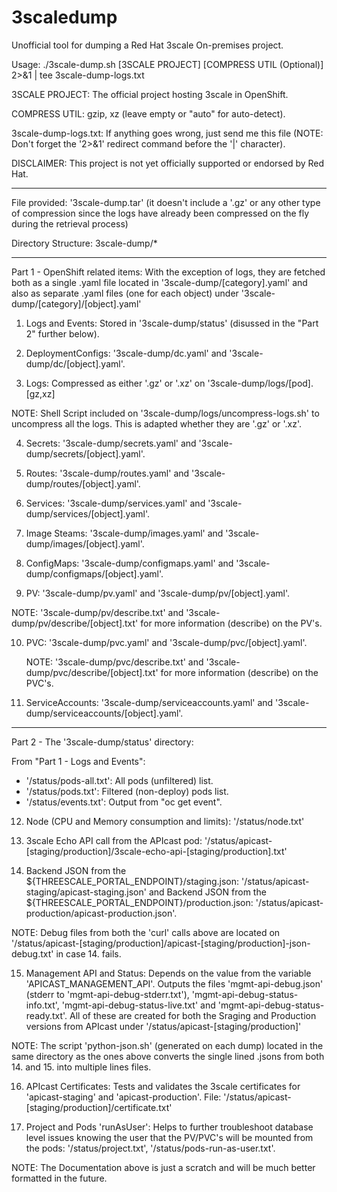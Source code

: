 # 3scaledump
Unofficial tool for dumping a Red Hat 3scale On-premises project.

Usage: ./3scale-dump.sh [3SCALE PROJECT] [COMPRESS UTIL (Optional)] 2>&1 | tee 3scale-dump-logs.txt

3SCALE PROJECT: The official project hosting 3scale in OpenShift.

COMPRESS UTIL: gzip, xz (leave empty or "auto" for auto-detect).

3scale-dump-logs.txt: If anything goes wrong, just send me this file (NOTE: Don't forget the '2>&1' redirect command before the '|' character).

DISCLAIMER: This project is not yet officially supported or endorsed by Red Hat.

---

File provided: '3scale-dump.tar' (it doesn't include a '.gz' or any other type of compression since the logs have already been compressed on the fly during the retrieval process)

Directory Structure: 3scale-dump/*

---

Part 1 - OpenShift related items: With the exception of logs, they are fetched both as a single .yaml file located in '3scale-dump/[category].yaml' and also as separate .yaml files (one for each object) under '3scale-dump/[category]/[object].yaml'

1. Logs and Events: Stored in '3scale-dump/status' (disussed in the "Part 2" further below).

2. DeploymentConfigs: '3scale-dump/dc.yaml' and '3scale-dump/dc/[object].yaml'.
  
3. Logs: Compressed as either '.gz' or '.xz' on '3scale-dump/logs/[pod].[gz,xz]
  
  NOTE: Shell Script included on '3scale-dump/logs/uncompress-logs.sh' to uncompress all the logs. This is adapted whether they are '.gz' or '.xz'.
  
4. Secrets: '3scale-dump/secrets.yaml' and '3scale-dump/secrets/[object].yaml'.
  
5. Routes: '3scale-dump/routes.yaml' and '3scale-dump/routes/[object].yaml'.
  
6. Services: '3scale-dump/services.yaml' and '3scale-dump/services/[object].yaml'.
  
7. Image Steams: '3scale-dump/images.yaml' and '3scale-dump/images/[object].yaml'.
  
8. ConfigMaps: '3scale-dump/configmaps.yaml' and '3scale-dump/configmaps/[object].yaml'.
  
9. PV: '3scale-dump/pv.yaml' and '3scale-dump/pv/[object].yaml'.
  
  NOTE: '3scale-dump/pv/describe.txt' and '3scale-dump/pv/describe/[object].txt' for more information (describe) on the PV's.
  
10. PVC: '3scale-dump/pvc.yaml' and '3scale-dump/pvc/[object].yaml'.
  
    NOTE: '3scale-dump/pvc/describe.txt' and '3scale-dump/pvc/describe/[object].txt' for more information (describe) on the PVC's.
  
11. ServiceAccounts: '3scale-dump/serviceaccounts.yaml' and '3scale-dump/serviceaccounts/[object].yaml'.
  
---

Part 2 - The '3scale-dump/status' directory:

From "Part 1 - Logs and Events":
  - '/status/pods-all.txt': All pods (unfiltered) list.
  - '/status/pods.txt': Filtered (non-deploy) pods list.
  - '/status/events.txt': Output from "oc get event".

12. Node (CPU and Memory consumption and limits): '/status/node.txt'

13. 3scale Echo API call from the APIcast pod: '/status/apicast-[staging/production]/3scale-echo-api-[staging/production].txt'

14. Backend JSON from the ${THREESCALE_PORTAL_ENDPOINT}/staging.json: '/status/apicast-staging/apicast-staging.json' and Backend JSON from the ${THREESCALE_PORTAL_ENDPOINT}/production.json: '/status/apicast-production/apicast-production.json'.

  NOTE: Debug files from both the 'curl' calls above are located on '/status/apicast-[staging/production]/apicast-[staging/production]-json-debug.txt' in case 14. fails.
  
15. Management API and Status: Depends on the value from the variable 'APICAST_MANAGEMENT_API'. Outputs the files 'mgmt-api-debug.json' (stderr to 'mgmt-api-debug-stderr.txt'), 'mgmt-api-debug-status-info.txt', 'mgmt-api-debug-status-live.txt' and 'mgmt-api-debug-status-ready.txt'. All of these are created for both the Sraging and Production versions from APIcast under '/status/apicast-[staging/production]'

  NOTE: The script 'python-json.sh' (generated on each dump) located in the same directory as the ones above converts the single lined .jsons from both 14. and 15. into multiple lines files.
  
16. APIcast Certificates: Tests and validates the 3scale certificates for 'apicast-staging' and 'apicast-production'. File: '/status/apicast-[staging/production]/certificate.txt'

17. Project and Pods 'runAsUser': Helps to further troubleshoot database level issues knowing the user that the PV/PVC's will be mounted from the pods: '/status/project.txt', '/status/pods-run-as-user.txt'.


NOTE: The Documentation above is just a scratch and will be much better formatted in the future.
